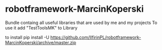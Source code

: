 # robotframework-MarcinKoperski
Bundle containg all useful libraries that are used by me and my projects
To use it add "TestToolsMK" to Library 

to install
pip install -U https://github.com/IlfirinPL/robotframework-MarcinKoperski/archive/master.zip
